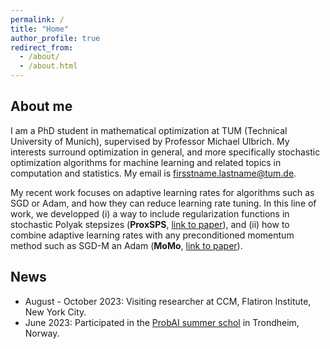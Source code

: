 ```yaml
---
permalink: /
title: "Home"
author_profile: true
redirect_from: 
  - /about/
  - /about.html
---
```


About me
-------------
I am a PhD student in mathematical optimization at TUM (Technical University of Munich), supervised by Professor Michael Ulbrich. My interests surround optimization in general, and more specifically stochastic optimization algorithms for machine learning and related topics in computation and statistics. My email is firsstname.lastname@tum.de.

My recent work focuses on adaptive learning rates for algorithms such as SGD or Adam, and how they can reduce learning rate tuning. In this line of work, we developped (i) a way to include regularization functions in stochastic Polyak stepsizes (**ProxSPS**, [link to paper](https://openreview.net/forum?id=jWr41htaB3)), and (ii) how to combine adaptive learning rates with any preconditioned momentum method such as SGD-M an Adam (**MoMo**, [link to paper](https://arxiv.org/abs/2305.07583)). 

News
----------

* August - October 2023: Visiting researcher at CCM, Flatiron Institute, New York City.
* June 2023: Participated in the [ProbAI summer schol](https://probabilistic.ai/) in Trondheim, Norway.